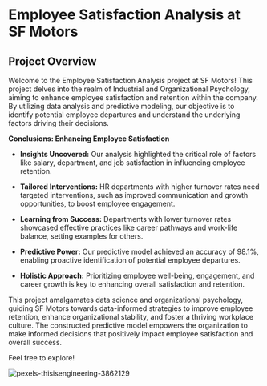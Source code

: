 # Employee Satisfaction Analysis at SF Motors

## Project Overview

Welcome to the Employee Satisfaction Analysis project at SF Motors! This project delves into the realm of Industrial and Organizational Psychology, aiming to enhance employee satisfaction and retention within the company. By utilizing data analysis and predictive modeling, our objective is to identify potential employee departures and understand the underlying factors driving their decisions.



**Conclusions: Enhancing Employee Satisfaction**

- **Insights Uncovered:** Our analysis highlighted the critical role of factors like salary, department, and job satisfaction in influencing employee retention.
  
- **Tailored Interventions:** HR departments with higher turnover rates need targeted interventions, such as improved communication and growth opportunities, to boost employee engagement.
  
- **Learning from Success:** Departments with lower turnover rates showcased effective practices like career pathways and work-life balance, setting examples for others.
  
- **Predictive Power:** Our predictive model achieved an accuracy of 98.1%, enabling proactive identification of potential employee departures.
  
- **Holistic Approach:** Prioritizing employee well-being, engagement, and career growth is key to enhancing overall satisfaction and retention.


This project amalgamates data science and organizational psychology, guiding SF Motors towards data-informed strategies to improve employee retention, enhance organizational stability, and foster a thriving workplace culture. The constructed predictive model empowers the organization to make informed decisions that positively impact employee satisfaction and overall success.


Feel free to explore!

![pexels-thisisengineering-3862129](https://github.com/lacomaofficial/Employee-Satisfaction-Analysis-SF-Motors/assets/132283879/627dce14-2585-4db1-b866-e3d78ed80388)





